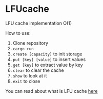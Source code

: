 # LFUcache
LFU cache implementation O(1)

How to use:

1. Clone repository
2. ```cargo run```
3. ```create [capacity]``` to init storage
4. ```put [key] [value]``` to insert values
5. ```get [key]``` to extract value by key
6. ```clear``` to clear the cache
7. ```show``` to look at it
8. ```exit``` to close

You can read about what is LFU cache [here](http://dhruvbird.com/lfu.pdf)
